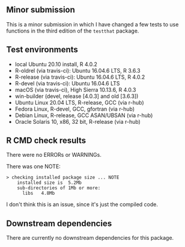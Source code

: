 ## Minor submission

This is a minor submission in which I have changed a few tests to use
functions in the third edition of the `testthat` package.

## Test environments

* local Ubuntu 20.10 install, R 4.0.2
* R-oldrel (via travis-ci): Ubuntu 16.04.6 LTS, R 3.6.3
* R-release (via travis-ci): Ubuntu 16.04.6 LTS, R 4.0.2
* R-devel (via travis-ci): Ubuntu 16.04.6 LTS
* macOS (via travis-ci), High Sierra 10.13.6, R 4.0.3
* win-builder (devel, release [4.0.3] and old [3.6.3])
* Ubuntu Linux 20.04 LTS, R-release, GCC (via r-hub)
* Fedora Linux, R-devel, GCC, gfortran (via r-hub)
* Debian Linux, R-release, GCC ASAN/UBSAN (via r-hub)
* Oracle Solaris 10, x86, 32 bit, R-release (via r-hub)

## R CMD check results

There were no ERRORs or WARNINGs.

There was one NOTE:

```
> checking installed package size ... NOTE
    installed size is  5.2Mb
    sub-directories of 1Mb or more:
      libs   4.8Mb
```

I don't think this is an issue, since it's just the compiled code.

## Downstream dependencies

There are currently no downstream dependencies for this package.
